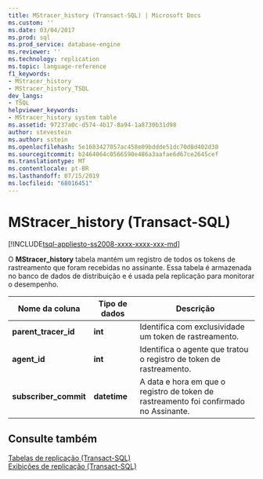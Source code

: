 ```yaml
---
title: MStracer_history (Transact-SQL) | Microsoft Docs
ms.custom: ''
ms.date: 03/04/2017
ms.prod: sql
ms.prod_service: database-engine
ms.reviewer: ''
ms.technology: replication
ms.topic: language-reference
f1_keywords:
- MStracer_history
- MStracer_history_TSQL
dev_langs:
- TSQL
helpviewer_keywords:
- MStracer_history system table
ms.assetid: 97237a0c-d574-4b17-8a94-1a8730b31d98
author: stevestein
ms.author: sstein
ms.openlocfilehash: 5e1683427057ac458e09bddde51dc70d8d402d38
ms.sourcegitcommit: b2464064c0566590e486a3aafae6d67ce2645cef
ms.translationtype: MT
ms.contentlocale: pt-BR
ms.lasthandoff: 07/15/2019
ms.locfileid: "68016451"
---
```

# <a name="mstracerhistory-transact-sql"></a>MStracer_history (Transact-SQL)
[!INCLUDE[tsql-appliesto-ss2008-xxxx-xxxx-xxx-md](../../includes/tsql-appliesto-ss2008-xxxx-xxxx-xxx-md.md)]

  O **MStracer_history** tabela mantém um registro de todos os tokens de rastreamento que foram recebidas no assinante. Essa tabela é armazenada no banco de dados de distribuição e é usada pela replicação para monitorar o desempenho.  
  
|Nome da coluna|Tipo de dados|Descrição|  
|-----------------|---------------|-----------------|  
|**parent_tracer_id**|**int**|Identifica com exclusividade um token de rastreamento.|  
|**agent_id**|**int**|Identifica o agente que tratou o registro de token de rastreamento.|  
|**subscriber_commit**|**datetime**|A data e hora em que o registro de token de rastreamento foi confirmado no Assinante.|  
  
## <a name="see-also"></a>Consulte também  
 [Tabelas de replicação &#40;Transact-SQL&#41;](../../relational-databases/system-tables/replication-tables-transact-sql.md)   
 [Exibições de replicação &#40;Transact-SQL&#41;](../../relational-databases/system-views/replication-views-transact-sql.md)  
  
  
